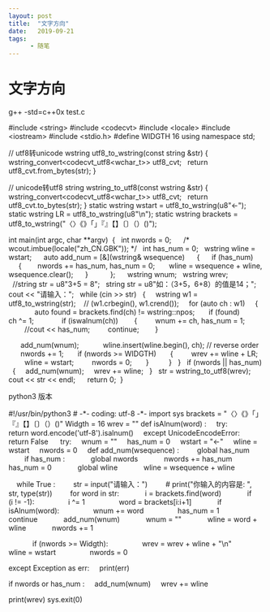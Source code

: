 ```yaml
---
layout: post
title:  "文字方向"
date:   2019-09-21
tags:
      - 随笔
---
```


# 文字方向


g++ -std=c++0x test.c



#include \<string>
#include \<codecvt>
#include \<locale>
#include \<iostream>
#include \<stdio.h>
#define WIDGTH 16
using namespace std;

// utf8转unicode
wstring utf8_to_wstring(const string &str)
{
  wstring_convert\<codecvt_utf8\<wchar_t\>\> utf8_cvt;
  return utf8_cvt.from_bytes(str);
}

// unicode转utf8
string wstring_to_utf8(const wstring &str)
{
  wstring_convert\<codecvt_utf8\<wchar_t\>\> utf8_cvt;
  return utf8_cvt.to_bytes(str);
}
static wstring wstart = utf8_to_wstring(u8\"←\");
static wstring LR = utf8_to_wstring(u8\"\\n\");
static wstring brackets =
utf8_to_wstring(\"〈〉《》「」『』【】〔〕（）()\");

int main(int argc, char \*\*argv) 
{
  int nwords = 0;
  
  /\* wcout.imbue(locale(\"zh_CN.GBK\")); \*/
  int has_num = 0;
  wstring wline = wstart;
  
  auto add_num = \[&\](wstring& wsequence) 
    {
     if (has_num) 
     { 
      nwords += has_num, has_num = 0;
      wline = wsequence + wline, wsequence.clear();
     }
     
    };
  
  wstring wnum;
  wstring wrev;
  
  //string str = u8\"3+5 = 8\";
  string str = u8\"如：（3+5，6+8）的值是14；\";
  cout \<\< \"请输入：\";
  while (cin >\> str)
  {
    wstring w1 = utf8_to_wstring(str);    // (w1.crbegin(),
w1.crend());
    for (auto ch : w1)
    {
      
      auto found = brackets.find(ch) != wstring::npos;
      if (found)
        ch \^= 1;
      
      if (iswalnum(ch)) 
      {
        wnum += ch, has_num = 1;
        //cout \<\< has_num;
        continue; 
      }

      add_num(wnum);
    
      wline.insert(wline.begin(), ch); // reverse order
      nwords += 1;
      if (nwords >= WIDGTH)
      {
        wrev += wline + LR;
        wline = wstart;
        nwords = 0;
      }
    
    }
  }
  if (nwords \|\| has_num) 
  {
    add_num(wnum);
    wrev += wline;
  }
  str = wstring_to_utf8(wrev);
  cout \<\< str \<\< endl;
  
  return 0; 
}



python3 版本

#!/usr/bin/python3
# -\*- coding: utf-8 -\*-
import sys
brackets = \"〈〉《》「」『』【】〔〕（）()\"
Widgth = 16
wrev = \"\"
def isAlnum(word) :
    try:
        return word.encode(\'utf-8\').isalnum()
    except UnicodeEncodeError:
        return False
    
try:
    wnum = \"\"
    has_num = 0
    wstart = \"←\"
    wline = wstart
    nwords = 0
    def add_num(wsequence) :
        global has_num
        if has_num :
            global nwords
            nwords += has_num
            has_num = 0
            global wline
            wline = wsequence + wline

    while True :
        str = input(\"请输入：\")
        # print(\"你输入的内容是: \", str, type(str))
        for word in str:
            i = brackets.find(word)
            if (i != -1):
                i \^= 1
                word = brackets\[i:i+1\]
            if isAlnum(word):
                wnum += word
                has_num = 1
                continue
            add_num(wnum)
            wnum = \"\"
            wline = word + wline
            nwords += 1

            if (nwords >= Widgth):
                wrev = wrev + wline + \"\\n\"
                wline = wstart
                nwords = 0

except Exception as err:
    print(err)

if nwords or has_num :
    add_num(wnum)
    wrev += wline

print(wrev)
sys.exit(0)



